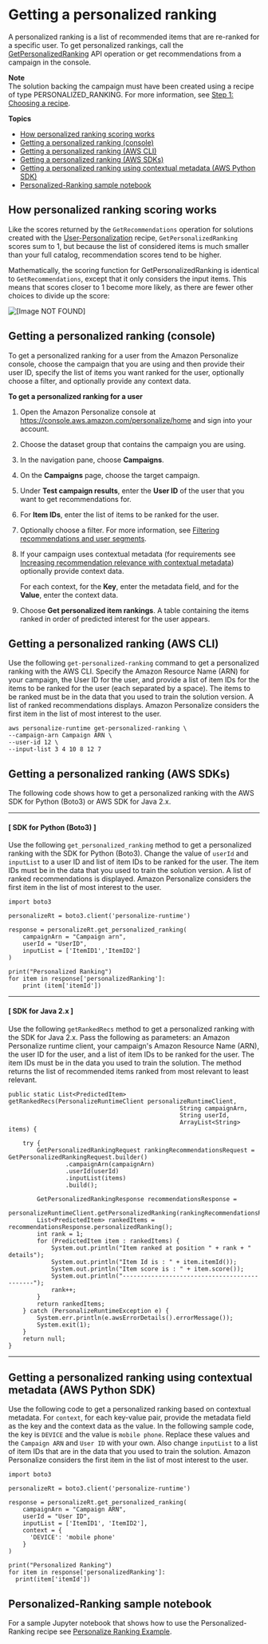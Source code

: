 # Getting a personalized ranking<a name="rankings"></a>

A personalized ranking is a list of recommended items that are re\-ranked for a specific user\. To get personalized rankings, call the [GetPersonalizedRanking](API_RS_GetPersonalizedRanking.md) API operation or get recommendations from a campaign in the console\.

**Note**  
The solution backing the campaign must have been created using a recipe of type PERSONALIZED\_RANKING\. For more information, see [Step 1: Choosing a recipe](working-with-predefined-recipes.md)\.

**Topics**
+ [How personalized ranking scoring works](#how-ranking-scoring-works)
+ [Getting a personalized ranking \(console\)](#get-ranking-recommendations-console)
+ [Getting a personalized ranking \(AWS CLI\)](#get-personalized-rankings-cli)
+ [Getting a personalized ranking \(AWS SDKs\)](#get-personalized-rankings-sdk)
+ [Getting a personalized ranking using contextual metadata \(AWS Python SDK\)](#personalized-ranking-contextual-metadata-example)
+ [Personalized\-Ranking sample notebook](#real-time-recommendations-personalized-ranking-example)

## How personalized ranking scoring works<a name="how-ranking-scoring-works"></a>

Like the scores returned by the `GetRecommendations` operation for solutions created with the [User\-Personalization](recommendations.md#how-recommendation-scoring-works) recipe, `GetPersonalizedRanking` scores sum to 1, but because the list of considered items is much smaller than your full catalog, recommendation scores tend to be higher\.

Mathematically, the scoring function for GetPersonalizedRanking is identical to `GetRecommendations`, except that it only considers the input items\. This means that scores closer to 1 become more likely, as there are fewer other choices to divide up the score:

![\[Image NOT FOUND\]](http://docs.aws.amazon.com/personalize/latest/dg/images/get_personalized_ranking.png)

## Getting a personalized ranking \(console\)<a name="get-ranking-recommendations-console"></a>

To get a personalized ranking for a user from the Amazon Personalize console, choose the campaign that you are using and then provide their user ID, specify the list of items you want ranked for the user, optionally choose a filter, and optionally provide any context data\. 

**To get a personalized ranking for a user**

1. Open the Amazon Personalize console at [https://console\.aws\.amazon\.com/personalize/home](https://console.aws.amazon.com/personalize/home) and sign into your account\. 

1. Choose the dataset group that contains the campaign you are using\.

1. In the navigation pane, choose **Campaigns**\.

1. On the **Campaigns** page, choose the target campaign\.

1.  Under **Test campaign results**, enter the **User ID** of the user that you want to get recommendations for\. 

1. For **Item IDs**, enter the list of items to be ranked for the user\.

1. Optionally choose a filter\. For more information, see [Filtering recommendations and user segments](filter.md)\. 

1. If your campaign uses contextual metadata \(for requirements see [Increasing recommendation relevance with contextual metadata](getting-real-time-recommendations.md#contextual-metadata)\) optionally provide context data\. 

   For each context, for the **Key**, enter the metadata field, and for the **Value**, enter the context data\. 

1. Choose **Get personalized item rankings**\. A table containing the items ranked in order of predicted interest for the user appears\. 

## Getting a personalized ranking \(AWS CLI\)<a name="get-personalized-rankings-cli"></a>

 Use the following `get-personalized-ranking` command to get a personalized ranking with the AWS CLI\. Specify the Amazon Resource Name \(ARN\) for your campaign, the User ID for the user, and provide a list of item IDs for the items to be ranked for the user \(each separated by a space\)\. The items to be ranked must be in the data that you used to train the solution version\. A list of ranked recommendations displays\. Amazon Personalize considers the first item in the list of most interest to the user\. 

```
aws personalize-runtime get-personalized-ranking \
--campaign-arn Campaign ARN \
--user-id 12 \
--input-list 3 4 10 8 12 7
```

## Getting a personalized ranking \(AWS SDKs\)<a name="get-personalized-rankings-sdk"></a>

The following code shows how to get a personalized ranking with the AWS SDK for Python \(Boto3\) or AWS SDK for Java 2\.x\.

------
#### [ SDK for Python \(Boto3\) ]

Use the following `get_personalized_ranking` method to get a personalized ranking with the SDK for Python \(Boto3\)\. Change the value of `userId` and `inputList` to a user ID and list of item IDs to be ranked for the user\. The item IDs must be in the data that you used to train the solution version\. A list of ranked recommendations is displayed\. Amazon Personalize considers the first item in the list of most interest to the user\.

```
import boto3

personalizeRt = boto3.client('personalize-runtime')

response = personalizeRt.get_personalized_ranking(
    campaignArn = "Campaign arn",
    userId = "UserID",
    inputList = ['ItemID1','ItemID2']
)

print("Personalized Ranking")
for item in response['personalizedRanking']:
    print (item['itemId'])
```

------
#### [ SDK for Java 2\.x ]

Use the following `getRankedRecs` method to get a personalized ranking with the SDK for Java 2\.x\. Pass the following as parameters: an Amazon Personalize runtime client, your campaign's Amazon Resource Name \(ARN\), the user ID for the user, and a list of item IDs to be ranked for the user\. The item IDs must be in the data you used to train the solution\. The method returns the list of recommended items ranked from most relevant to least relevant\.

```
public static List<PredictedItem> getRankedRecs(PersonalizeRuntimeClient personalizeRuntimeClient,
                                                String campaignArn,
                                                String userId,
                                                ArrayList<String> items) {

    try {
        GetPersonalizedRankingRequest rankingRecommendationsRequest = GetPersonalizedRankingRequest.builder()
                .campaignArn(campaignArn)
                .userId(userId)
                .inputList(items)
                .build();
  
        GetPersonalizedRankingResponse recommendationsResponse =
                personalizeRuntimeClient.getPersonalizedRanking(rankingRecommendationsRequest);
        List<PredictedItem> rankedItems = recommendationsResponse.personalizedRanking();
        int rank = 1;
        for (PredictedItem item : rankedItems) {
            System.out.println("Item ranked at position " + rank + " details");
            System.out.println("Item Id is : " + item.itemId());
            System.out.println("Item score is : " + item.score());
            System.out.println("---------------------------------------------");
            rank++;
        }
        return rankedItems;
    } catch (PersonalizeRuntimeException e) {
        System.err.println(e.awsErrorDetails().errorMessage());
        System.exit(1);
    }
    return null;
}
```

------

## Getting a personalized ranking using contextual metadata \(AWS Python SDK\)<a name="personalized-ranking-contextual-metadata-example"></a>

Use the following code to get a personalized ranking based on contextual metadata\. For `context`, for each key\-value pair, provide the metadata field as the key and the context data as the value\. In the following sample code, the key is `DEVICE` and the value is `mobile phone`\. Replace these values and the `Campaign ARN` and `User ID` with your own\. Also change `inputList` to a list of item IDs that are in the data that you used to train the solution\. Amazon Personalize considers the first item in the list of most interest to the user\.

```
import boto3

personalizeRt = boto3.client('personalize-runtime')

response = personalizeRt.get_personalized_ranking(
    campaignArn = "Campaign ARN",
    userId = "User ID",
    inputList = ['ItemID1', 'ItemID2'],
    context = {
      'DEVICE': 'mobile phone'
    }
)

print("Personalized Ranking")
for item in response['personalizedRanking']:
  print(item['itemId'])
```

## Personalized\-Ranking sample notebook<a name="real-time-recommendations-personalized-ranking-example"></a>

 For a sample Jupyter notebook that shows how to use the Personalized\-Ranking recipe see [Personalize Ranking Example](https://github.com/aws-samples/amazon-personalize-samples/blob/master/next_steps/core_use_cases/personalized_ranking/personalize_ranking_example.ipynb)\. 